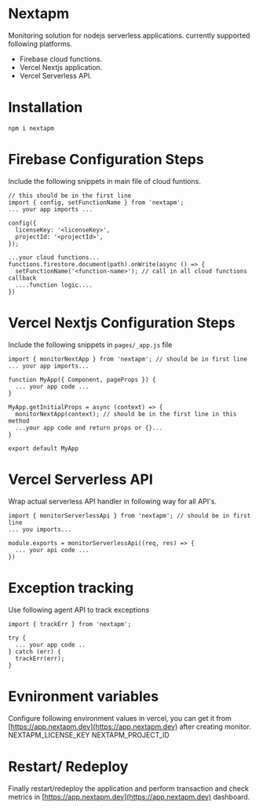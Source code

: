 # Nextapm

Monitoring solution for nodejs serverless applications. currently supported following platforms.

* Firebase cloud functions.
* Vercel Nextjs application.
* Vercel Serverless API.

# Installation
```
npm i nextapm
```

# Firebase Configuration Steps
Include the following snippets in main file of cloud funtions.
```
// this should be in the first line
import { config, setFunctionName } from 'nextapm'; 
... your app imports ...
          
config({
  licenseKey: '<licenseKey>',
  projectId: '<projectId>',
});
        
...your cloud functions...
functions.firestore.document(path).onWrite(async () => {
  setFunctionName('<function-name>'); // call in all cloud functions callback
  ....function logic....
})
```

# Vercel Nextjs Configuration Steps
Include the following snippets in `pages/_app.js` file
```
import { monitorNextApp } from 'nextapm'; // should be in first line
... your app imports...

function MyApp({ Component, pageProps }) {
  ... your app code ...
}

MyApp.getInitialProps = async (context) => {
  monitorNextApp(context); // should be in the first line in this method
  ...your app code and return props or {}...
}

export default MyApp
```
# Vercel Serverless API
Wrap actual serverless API handler in following way for all API's.
```
import { monitorServerlessApi } from 'nextapm'; // should be in first line
... you imports...

module.exports = monitorServerlessApi((req, res) => {
  ... your api code ...
})
```

# Exception tracking
Use following agent API to track exceptions
```
import { trackErr } from 'nextapm';

try {
  ... your app code .. 
} catch (err) {
  trackErr(err);
}
```
# Evnironment variables
Configure following environment values in vercel, you can get it from [https://app.nextapm.dev](https://app.nextapm.dev) after creating monitor.
NEXTAPM_LICENSE_KEY
NEXTAPM_PROJECT_ID

# Restart/ Redeploy
Finally restart/redeploy the application and perform transaction and check metrics in [https://app.nextapm.dev](https://app.nextapm.dev) dashboard.